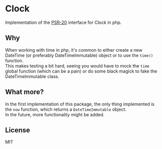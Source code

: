# Clock

Implementation of the [PSR-20](https://www.php-fig.org/psr/psr-20/) interface for Clock in php.

## Why

When working with time in php, it's common to either create a new DateTime (or preferably DateTimeImmutable) object
or to use the `time()` function.  
This makes testing a bit hard, seeing you would have to mock the `time` global function (which can be a pain) or do some
black magick to fake the DateTimeImmutable class.

## What more?

In the first implementation of this package, the only thing implemented is the `now` function, which returns
a `DateTimeImmutable` object.  
In the future, more functionality might be added.
 
## License

MIT
